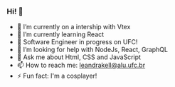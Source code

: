 ### Hi! 👋


- 🔭 I’m currently on a intership with Vtex
- 🌱 I’m currently learning React
- 🌱 Software Engineer in progress on UFC!
- 🤔 I’m looking for help with NodeJs, React, GraphQL
- 💬 Ask me about Html, CSS and JavaScript
- 📫 How to reach me: leandrakell@alu.ufc.br
- ⚡ Fun fact: I'm a cosplayer!
